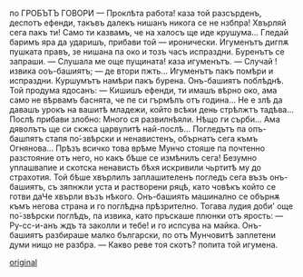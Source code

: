 ﻿по
ГРОБЪТЪ ГОВОРИ
— Проклѣта работа! каза той разсърденъ, деспотъ ефенди, такъвъ далекъ нишанъ никога се не нзбпра! Хвърляй сега пакъ ти! Само ти казвамъ, че на халосъ ще иде крушума... Гледай баримъ яра да ударишъ, прибави той — иронически.
Игуменътъ дигпѫ пушката правъ, зе нишана па око и тозъ часъ испраздни.
Буренътъ се запраши.
— Слушала ме още пущината! каза игуменътъ.
— Случай ! извика ооъ-башиятъ; — де втори пжть...
Игуменътъ пакъ помѣри и испраздни. Куршумътъ намѣри пакъ бурена. Онъ-башиятъ поблѣднѣ. Той продума ядосанъ:
— Кишишъ ефенди, ти имашъ вѣрно око, ама само не вѣрвамъ баснята, че пе си гърмѣлъ отъ година... Не е злѣ да давашъ урокъ на вашитѣ младежи, който всѣки день стрѣлжтъ тадѣва... Послѣ прибави злобно: Много ся развилнѣяли. Нѣщо ги сърби... Ама дяволътъ ще си скжса царвулитѣ най-послѣ... Погледътъ па опъ-башпятъ стапя по́-звѣрски и ненавистенъ, обърнатъ сега къмъ Огнянова...
Прѣзъ всичко това врѣме Мунчо стояше па почтенно разстояние отъ него, но какъ бѣше се измѣнилъ сега! Безумно уплашвапие и скотска ненависть бѣхя искривили чьртитѣ му до страхотия. Той бѣше хвърлилъ заплашителенъ погледъ сега възъ онъ-башиятъ, съ зяпнжли уста и растворени ряцѣ, като човѣкъ който се готви даЧе хвърли възъ нѣкого. Онъ-башиять машинално се обърнѫ къмъ негова страна и го поглѣдна прѣзрително. Тогава лудия доби' още по́-звѣрски поглѣдъ, па извика, като пръскаше плюнки отъ ярость:
— Ру-сс-и-анъ ждъ та заколли и тебе! и го испсува на майка. Онъ-башиятъ разбираше малко български, по отъ Мунчовитѣ заплетени думи нищо не разбра.
— Какво реве тоя скотъ? попита той игумена.


[original](images/127.jpg)